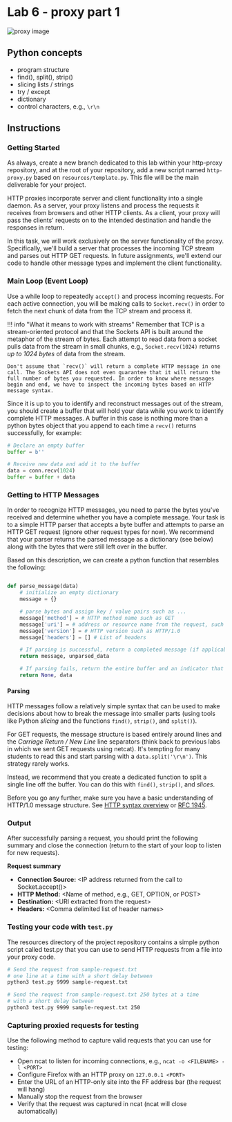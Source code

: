 # Lab 6 - proxy part 1

![proxy image](https://hydrasky.com/wp-content/uploads/2017/10/proxy_diagram.png)

## Python concepts

* program structure
* find(), split(), strip()
* slicing lists / strings
* try / except
* dictionary
* control characters, e.g., `\r\n`

## Instructions

### Getting Started 

As always, create a new branch dedicated to this lab within your http-proxy repository, and at the root of your repository, add a new script named `http-proxy.py` based on `resources/template.py`. This file will be the main deliverable for your project.

HTTP proxies incorporate server and client functionality into a single daemon. As a server, your proxy listens and process the requests it receives from browsers and other HTTP clients. As a client, your proxy will pass the clients' requests on to the intended destination and handle the responses in return.

In this task, we will work exclusively on the server functionality of the proxy. Specifically, we'll build a server that processes the incoming TCP stream and parses out HTTP GET requests. In future assignments, we'll extend our code to handle other message types and implement the client functionality.


### Main Loop (Event Loop)

Use a while loop to repeatedly `accept()` and process incoming requests. For each active connection, you will be making calls to `Socket.recv()` in order to fetch the next chunk of data from the TCP stream and process it.

!!! info "What it means to work with streams"
    Remember that TCP is a stream-oriented protocol and that the Sockets API is built around the metaphor of the stream of bytes. Each attempt to read data from a socket pulls data from the stream in small chunks, e.g., `Socket.recv(1024)` returns _up to 1024 bytes_ of data from the stream. 

    Don't assume that `recv()` will return a complete HTTP message in one call. The Sockets API does not even guarantee that it will return the full number of bytes you requested. In order to know where messages begin and end, we have to inspect the incoming bytes based on HTTP message syntax.

Since it is up to you to identify and reconstruct messages out of the stream, you should create a buffer that will hold your data while you work to identify complete HTTP messages. A buffer in this case is nothing more than a python bytes object that you append to each time a `recv()` returns successfully, for example:

```python
# Declare an empty buffer
buffer = b''

# Receive new data and add it to the buffer
data = conn.recv(1024)
buffer = buffer + data
```

### Getting to HTTP Messages

In order to recognize HTTP messages, you need to parse the bytes you've received and determine whether you have a complete message. Your task is to a simple HTTP parser that accepts a byte buffer and attempts to parse an HTTP GET request (ignore other request types for now). We recommend that your parser returns the parsed message as a dictionary (see below) along with the bytes that were still left over in the buffer.

Based on this description, we can create a python function that resembles the following:

```python

def parse_message(data)
    # initialize an empty dictionary
    message = {}

    # parse bytes and assign key / value pairs such as ...
    message['method'] = # HTTP method name such as GET
    message['uri'] = # address or resource name from the request, such as www.uw.edu
    message['version'] = # HTTP version such as HTTP/1.0
    message['headers'] = [] # List of headers

    # If parsing is successful, return a completed message (if applicable) and unused bytes
    return message, unparsed_data

    # If parsing fails, return the entire buffer and an indicator that parsing was incomplete
    return None, data
```

#### Parsing
HTTP messages follow a relatively simple syntax that can be used to make decisions about how to break the message into smaller parts (using tools like Python _slicing_ and the functions `find()`, `strip()`, and `split()`). 

For GET requests, the message structure is based entirely around lines and the _Carriage Return / New Line_ line separators (think back to previous labs in which we sent GET requests using netcat). It's tempting for many students to read this and start parsing with a `data.split('\r\n')`. This strategy rarely works. 

Instead, we recommend that you create a dedicated function to split a single line off the buffer. You can do this with `find()`, `strip()`, and _slices_.

Before you go any further, make sure you have a basic understanding of HTTP/1.0 message structure. See [HTTP syntax overview](/assignments/proxy-labs) or [RFC 1945](https://tools.ietf.org/html/rfc1945).

### Output

After successfully parsing a request, you should print the following summary and close the connection (return to the start of your loop to listen for new requests).

**Request summary**

* **Connection Source:** \<IP address returned from the call to Socket.accept()\>
* **HTTP Method:** \<Name of method, e.g., GET, OPTION, or POST\>
* **Destination:** \<URI extracted from the request\>
* **Headers:** \<Comma delimited list of header names\>  

### Testing your code with `test.py`

The resources directory of the project repository contains a simple python script called test.py that you can use to send HTTP requests from a file into your proxy code.

``` bash
# Send the request from sample-request.txt 
# one line at a time with a short delay between
python3 test.py 9999 sample-request.txt

# Send the request from sample-request.txt 250 bytes at a time 
# with a short delay between
python3 test.py 9999 sample-request.txt 250
```

### Capturing proxied requests for testing

Use the following method to capture valid requests that you can use for testing:

-   Open ncat to listen for incoming connections, e.g., `ncat -o <FILENAME> -l <PORT>`
-   Configure Firefox with an HTTP proxy on `127.0.0.1 <PORT>`
-   Enter the URL of an HTTP-only site into the FF address bar (the request will hang)
-   Manually stop the request from the browser
-   Verify that the request was captured in ncat (ncat will close automatically)
